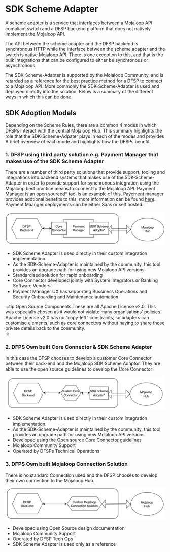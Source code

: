 # SDK Scheme Adapter
A scheme adapter is a service that interfaces between a Mojaloop API compliant switch and a DFSP backend platform that does not natively implement the Mojaloop API.

The API between the scheme adapter and the DFSP backend is synchronous HTTP while the interface between the scheme adapter and the switch is native Mojaloop API. There is one exception to this, and that is the bulk integrations that can be configured to either be synchronous or asynchronous.

The SDK-Scheme-Adapter is supported by the Mojaloop Community, and is retarded as a reference for the best practice method for a DFSP to connect to a Mojaloop API. More commonly the SDK-Scheme-Adapter is used and deployed directly into the solution. Below is a summary of the different ways in which this can be done.

## SDK Adoption Models
Depending on the Scheme Rules, there are a common 4 modes in which DFSPs interact with the central Mojaloop Hub. This summary highlights the role that the SDK-Scheme-Adpater plays in each of the modes and provides A brief overview of each mode and highlights how the DFSPs benefit.

### 1. DFSP using third party solution e.g. Payment Manager that makes use of the SDK Scheme Adapter 

There are a number of third party solutions that provide support, tooling and integrations into backend systems that makes use of the SDK-Scheme-Adapter in order to provide support for synchronous integration using the Mojaloop best practice means to connect to the Mojaloop API. Payment Manager is an open sourced* tool is an example of this. Payement manager provides addtional benefits to this, more information can be found [here](https://rtplex.io/). Payment Maanger deployments can be either Saas or self hosted.

![SDK-Scheme-Adapter Mode 1](./assets/SDKSchemeAdapterMode1.png)

- SDK Scheme Adapter is used directly in their custom integration implementation.
- As the SDK-Scheme-Adapter is maintained by the community, this tool provides an upgrade path for using new Mojaloop API versions.
- Standardised solution for rapid onboarding
- Core Connector developed jointly with System Integrators or Banking Software Vendors
- Payment Manager UX has supporting Bussiness Operations and Security Onboarding and Maintenance automation

:::tip Open Source Components
These are all Apache License v2.0. This was especially chosen as it would not violate many organisations' policies. Apache License v2.0 has no “copy-left” constraints, so adapters can customise elements, such as core connectors without having to share those private details back to the community.  
:::


### 2. DFPS Own built Core Connector  & SDK Scheme Adapter

In this case the DFSP chooses to develop a customer Core Connector between their back-end and the Mojaloop SDK Scheme Adaptor. They are able to use the open source guidelines to develop the Core Connector .

![SDK-Scheme-Adapter Mode 2](./assets/SDKSchemeAdapterMode2.png)

- SDK Scheme Adapter is used directly in their custom integration implementation.
- As the SDK-Scheme-Adapter is maintained by the community, this tool provides an upgrade path for using new Mojaloop API versions.
- Developed using the Open source Core Connector guidelines
- Mojaloop Community Support
- Operated by DFSPs Technical Operations

### 3. DFPS Own built Mojaloop Connection Solution

There is no standard Connection used and the DFSP chooses to develop their own connection to the Mojaloop Hub.

![SDK-Scheme-Adapter Mode 3](./assets/SDKSchemeAdapterMode3.png)

- Developed using Open Source design documentation
- Mojaloop Community Support
- Operated by DFSP Tech Ops
- SDK Scheme Adapter is used only as a reference





